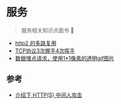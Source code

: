 # 服务

> 服务相关知识点面书 📑

- [http2 的多路复用](./1.md)
- [TCP协议3次握手4次挥手](./2.md)
- [数据埋点请求，使用1*1像素的透明gif图片](./3.md)

## 参考

- [介绍下 HTTP(S) 中间人攻击](https://github.com/Advanced-Frontend/Daily-Interview-Question/issues/142)
